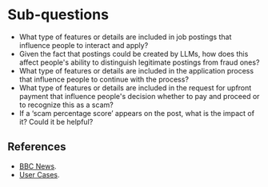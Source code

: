 # Sub-questions

- What type of features or details are included in job postings that influence
people to interact and apply?
- Given the fact that postings could be created by LLMs, how does this affect
people's ability to distinguish legitimate postings from fraud ones?
- What type of features or details are included in the application process that
influence people to continue with the process?
- What type of features or details are included in the request for upfront
payment that influence people's decision whether to pay and proceed or to
recognize this as a scam?
- If a ‘scam percentage score’ appears on the post, what is the impact of it?
Could it be helpful?

## References

- [BBC News](https://www.bbc.com/news/business-66592219).
- [User Cases](https://assets.publishing.service.gov.uk/media/61981a328fa8f5037e8ccacb/Job_Scams_-_Case_Studies.pdf).
